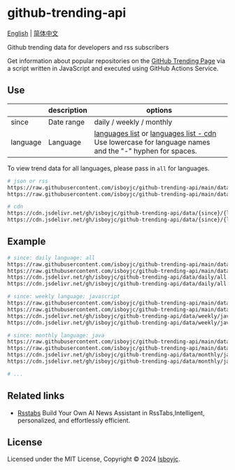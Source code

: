 # github-trending-api

[English](README.md) | [简体中文](README_zh-CN.md)

Github trending data for developers and rss subscribers

Get information about popular repositories on the [GitHub Trending Page](https://github.com/trending) via a script written in JavaScript and executed using GitHub Actions Service.

## Use

|   | description | options |
| - | - | - |
| since | Date range | daily / weekly / monthly |
| language | Language | [languages list](https://raw.githubusercontent.com/isboyjc/github-trending-api/main/data/languages.json) or [languages list - cdn](https://cdn.jsdelivr.net/gh/isboyjc/github-trending-api/data/languages.json) Use lowercase for language names and the "-" hyphen for spaces. |

To view trend data for all languages, please pass in `all` for languages.

```bash
# json or rss
https://raw.githubusercontent.com/isboyjc/github-trending-api/main/data/{since}/{language}.json
https://raw.githubusercontent.com/isboyjc/github-trending-api/main/data/{since}/{language}.xml

# cdn
https://cdn.jsdelivr.net/gh/isboyjc/github-trending-api/data/{since}/{language}.json
https://cdn.jsdelivr.net/gh/isboyjc/github-trending-api/data/{since}/{language}.xml
```

## Example

```bash
# since: daily language: all
https://raw.githubusercontent.com/isboyjc/github-trending-api/main/data/daily/all.json
https://raw.githubusercontent.com/isboyjc/github-trending-api/main/data/daily/all.xml
https://cdn.jsdelivr.net/gh/isboyjc/github-trending-api/data/daily/all.xml
https://cdn.jsdelivr.net/gh/isboyjc/github-trending-api/data/daily/all.xml

# since: weekly language: javascript
https://raw.githubusercontent.com/isboyjc/github-trending-api/main/data/weekly/javascript.json
https://raw.githubusercontent.com/isboyjc/github-trending-api/main/data/weekly/javascript.xml
https://cdn.jsdelivr.net/gh/isboyjc/github-trending-api/data/weekly/javascript.xml
https://cdn.jsdelivr.net/gh/isboyjc/github-trending-api/data/weekly/javascript.xml

# since: monthly language: java
https://raw.githubusercontent.com/isboyjc/github-trending-api/main/data/monthly/java.json
https://raw.githubusercontent.com/isboyjc/github-trending-api/main/data/monthly/java.xml
https://cdn.jsdelivr.net/gh/isboyjc/github-trending-api/data/monthly/java.xml
https://cdn.jsdelivr.net/gh/isboyjc/github-trending-api/data/monthly/java.xml

# ...
```


## Related links

- [Rsstabs](https://rsstabs.com) Build Your Own AI News Assistant in RssTabs,Intelligent, personalized, and effortlessly efficient.


## License

Licensed under the MIT License, Copyright © 2024 [Isboyjc](https://github.com).
